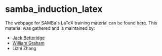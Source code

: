 # samba_induction_latex

The webpage for SAMBa's LaTeX training material can be found [here](https://jdbetteridge.github.io/samba_induction_latex/).
This material was gathered and is maintained by:
 - [Jack Betteridge](http://people.bath.ac.uk/jdb55)
 - [William Graham](http://people.bath.ac.uk/wg270)
 - Lizhi Zhang

